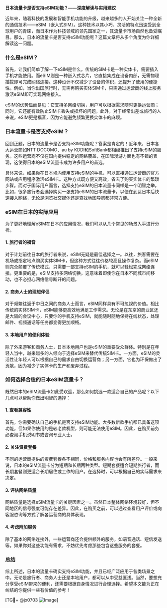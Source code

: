 **日本流量卡是否支持eSIM功能？——深度解读与实用建议**

近年来，随着科技的发展和智能手机功能的升级，越来越多的人开始关注一种全新的通信技术——eSIM（嵌入式SIM）。这种技术以其小巧、灵活的特点迅速受到全球用户的青睐，而日本作为科技领域的领先国家之一，其流量卡市场自然也备受瞩目。那么，日本的流量卡是否支持eSIM功能呢？这篇文章将从多个角度为你详细解读这一问题。

### 什么是eSIM？

首先，让我们简单了解一下eSIM是什么。传统的SIM卡是一种实体卡，需要插入手机才能使用。而eSIM则是一种嵌入式芯片，它直接集成在设备内部，无需物理插拔即可完成网络连接。这种设计不仅减少了设备的体积，还提升了使用的便捷性。例如，当你出国旅行时，无需再购买实体SIM卡，只需通过运营商的线上服务激活eSIM即可实现网络接入。

eSIM的优势显而易见：它支持多网络切换，用户可以根据需求随时更换运营商；同时，它还能有效防止SIM卡丢失或损坏的问题。此外，对于经常出差或旅行的人来说，eSIM更是福音，因为它能避免频繁更换实体卡的麻烦。

### 日本流量卡是否支持eSIM？

回到正题，日本的流量卡是否支持eSIM功能呢？答案是肯定的！近年来，日本各大运营商如NTT DOCOMO、au by KDDI和SoftBank都相继推出了支持eSIM的服务。这些运营商不仅在国内提供稳定的网络覆盖，在国际漫游方面也有不错的表现，这使得日本的eSIM流量卡成为许多用户的首选。

具体来说，如果你在日本境内使用支持eSIM的手机，可以直接通过运营商的官方网站或应用程序激活eSIM卡。这种方式既方便又高效，省去了购买实体卡的繁琐步骤。而对于国际用户而言，选择支持eSIM的日本流量卡同样是一个明智之举。比如，很多旅行者会选择购买一张支持eSIM的日本流量卡，以便在到达日本后快速接入网络，无论是浏览社交媒体还是查找地图导航都非常方便。

### eSIM在日本的实际应用

为了更好地理解eSIM在日本的应用情况，我们可以从几个常见的场景入手进行分析。

#### 1. **旅行者的福音**
对于计划前往日本的旅行者来说，eSIM无疑是最佳选择之一。以往，旅客需要在机场或指定地点购买实体SIM卡，但这种方式往往价格较高且操作复杂。而eSIM则完全颠覆了传统模式，只需要一部支持eSIM的手机，就可以轻松完成网络连接。更重要的是，eSIM支持多网络切换，这意味着即使你在日本不同城市间移动，也不必担心网络信号断开的问题。

#### 2. **商务人士的理想伴侣**
对于频繁往返于中日之间的商务人士而言，eSIM同样具有不可忽视的价值。相比传统的实体SIM卡，eSIM能够更高效地满足工作需求。无论是在东京的商业区还是大阪的会议中心，只要你的手机支持eSIM，就能随时随地保持在线状态，处理邮件、视频通话等任务都变得更加顺畅。

#### 3. **本地用户的便利体验**
除了外来游客和商务人士，日本本地用户也是eSIM的重要受众群体。特别是在年轻人当中，越来越多的人倾向于选择eSIM来替代传统SIM卡。一方面，eSIM的灵活性让年轻人可以根据自己的需求自由切换运营商；另一方面，它也为环保做出了贡献，因为减少了实体卡的生产和废弃过程。

### 如何选择合适的日本eSIM流量卡？

既然日本的eSIM流量卡如此受欢迎，那么如何挑选一款适合自己的产品呢？以下几点可以帮助你做出明智的选择：

#### 1. **查看兼容性**
首先，你需要确认自己的手机是否支持eSIM功能。大多数新款手机都已具备这项功能，但如果你使用的是较老款机型，则可能无法使用eSIM。因此，在购买前务必查阅手机说明书或咨询专业人士。

#### 2. **关注资费套餐**
不同的运营商提供的资费套餐各不相同，价格和服务内容也会有所差异。一般来说，日本的eSIM流量卡分为短期和长期两种类型。短期套餐适合短期旅行者，而长期套餐则更适合长期居住或工作的用户。在选择时，可以根据自己的实际需求来决定。

#### 3. **评估网络质量**
网络质量是选择eSIM流量卡的关键因素之一。虽然日本整体网络环境较好，但不同地区的信号强度可能存在差异。因此，在购买之前，可以通过查看用户评价或向客服咨询等方式了解各运营商的具体表现。

#### 4. **考虑附加服务**
除了基本的网络连接外，一些运营商还会提供额外的服务，如语音通话、短信发送等。如果你对这些功能有需求，不妨优先考虑那些包含这些服务的套餐。

### 总结

综上所述，日本的流量卡确实支持eSIM功能，并且已经广泛应用于各类场景之中。无论是旅行者、商务人士还是本地用户，都可以从中受益匪浅。当然，要想充分享受eSIM带来的便利，还需要根据自身情况进行合理选择。希望本文能为正在纠结的你提供一些有价值的参考！

[TG💪+ @jx0703 ![Image](https://github.com/user-attachments/assets/dbca1d08-cadb-493c-b0ec-ad6f7a83f270)]